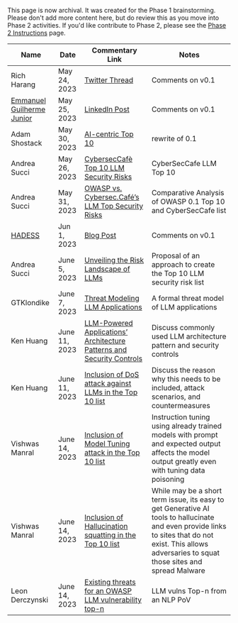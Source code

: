 This page is now archival.  It was created for the Phase 1 brainstorming.  Please don't add more content here, but do review this as you move into Phase 2 activities.  If you'd like contribute to Phase 2, please see the [Phase 2 Instructions](Phase-2-Instructions) page.

| Name        | Date          | Commentary Link                                                              | Notes               |
| ----------- | ------------- | ---------------------------------------------------------------------------- | ------------------- |
| Rich Harang | May 24, 2023  | [Twitter Thread](https://twitter.com/rharang/status/1661473877623713793?s=20) | Comments on v0.1   |
| [Emmanuel Guilherme Junior](https://www.linkedin.com/in/emmanuelgjr/) | May 25, 2023  | [LinkedIn Post](https://www.linkedin.com/pulse/owasp-top-10-large-language-model-applications-guilherme-junior/) | Comments on v0.1   |
| Adam Shostack | May 30, 2023 | [AI-centric Top 10](https://github.com/OWASP/www-project-top-10-for-large-language-model-applications/wiki/Adam's-suggested-top-10) | rewrite of 0.1 |
| Andrea Succi | May 26, 2023 | [CybersecCafè Top 10 LLM Security Risks](https://cybersec.cafe/the-top-10-large-language-models-security-risks/) | CyberSecCafe LLM Top 10 |
| Andrea Succi | May 31, 2023 | [OWASP vs. Cybersec.Café’s LLM Top Security Risks](https://cybersec.cafe/owasp-vs-cybersec-cafes-llm-top-security-risks/) | Comparative Analysis of OWASP 0.1 Top 10 and CyberSecCafe list |
| [HADESS](https://hadess.io) | Jun 1, 2023  | [Blog Post](https://hadess.io/owasp-top-10-for-large-language-model-applications/) | Comments on v0.1   |
| Andrea Succi | June 5, 2023 | [Unveiling the Risk Landscape of LLMs](https://cybersec.cafe/unveiling-the-risk-landscape-of-llms/) | Proposal of an approach to create the Top 10 LLM security risk list |
| GTKlondike | June 7, 2023 | [Threat Modeling LLM Applications](https://aivillage.org/large%20language%20models/threat-modeling-llm/) | A formal threat model of LLM applications |
| Ken Huang | June 11, 2023 | [LLM-Powered Applications’ Architecture Patterns and Security Controls](https://medium.com/@kenhuangus/llm-powered-applications-architecture-patterns-and-security-controls-7a153c3ec9f4) | Discuss commonly used LLM architecture pattern and security controls |
| Ken Huang | June 11, 2023 | [Inclusion of DoS attack against LLMs in the Top 10 list](https://github.com/OWASP/www-project-top-10-for-large-language-model-applications/wiki/Denial-of-Service-Attack-against-LLMs) | Discuss the reason why this needs to be included, attack scenarios, and countermeasures|
| Vishwas Manral | June 14, 2023 | [Inclusion of Model Tuning attack in the Top 10 list](https://arxiv.org/abs/2305.00944) | Instruction tuning using already trained models with prompt and expected output affects the model output greatly even with tuning data poisoning|
| Vishwas Manral | June 14, 2023 | [Inclusion of Hallucination squatting in the Top 10 list](https://www.scmagazine.com/news/emerging-technology/ai-package-hallucination-malicious-code-developer-environments) | While may be a short term issue, its easy to get Generative AI tools to hallucinate and even provide links to sites that do not exist. This allows adversaries to squat those sites and spread Malware |
| Leon Derczynski | June 14, 2023 | [Existing threats for an OWASP LLM vulnerability top-n](https://interhumanagreement.substack.com/p/existing-threats-for-an-owasp-llm?utm_source=twitter&sd=pf) | LLM vulns Top-n from an NLP PoV |